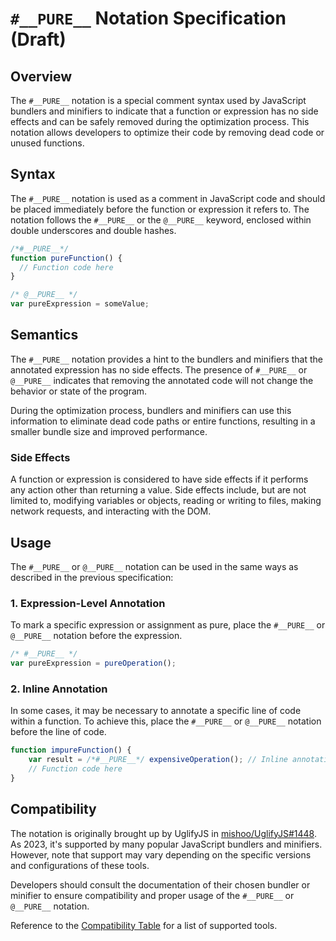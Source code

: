 # `#__PURE__` Notation Specification (Draft)

## Overview

The `#__PURE__` notation is a special comment syntax used by JavaScript bundlers and minifiers to indicate that a function or expression has no side effects and can be safely removed during the optimization process. This notation allows developers to optimize their code by removing dead code or unused functions.

## Syntax

The `#__PURE__` notation is used as a comment in JavaScript code and should be placed immediately before the function or expression it refers to. The notation follows the `#__PURE__` or the `@__PURE__` keyword, enclosed within double underscores and double hashes.

```javascript
/*#__PURE__*/
function pureFunction() {
  // Function code here
}

/* @__PURE__ */
var pureExpression = someValue;
```

## Semantics

The `#__PURE__` notation provides a hint to the bundlers and minifiers that the annotated expression has no side effects. The presence of `#__PURE__` or `@__PURE__` indicates that removing the annotated code will not change the behavior or state of the program.

During the optimization process, bundlers and minifiers can use this information to eliminate dead code paths or entire functions, resulting in a smaller bundle size and improved performance.

### Side Effects

A function or expression is considered to have side effects if it performs any action other than returning a value. Side effects include, but are not limited to, modifying variables or objects, reading or writing to files, making network requests, and interacting with the DOM.

## Usage

The `#__PURE__` or `@__PURE__` notation can be used in the same ways as described in the previous specification:

### 1. Expression-Level Annotation

To mark a specific expression or assignment as pure, place the `#__PURE__` or `@__PURE__` notation before the expression.

```javascript
/* #__PURE__ */
var pureExpression = pureOperation();
```

### 2. Inline Annotation

In some cases, it may be necessary to annotate a specific line of code within a function. To achieve this, place the `#__PURE__` or `@__PURE__` notation before the line of code.

```javascript
function impureFunction() {
    var result = /*#__PURE__*/ expensiveOperation(); // Inline annotation
    // Function code here
}
```

## Compatibility

The notation is originally brought up by UglifyJS in [mishoo/UglifyJS#1448](https://github.com/mishoo/UglifyJS/pull/1448). As 2023, it's supported by many popular JavaScript bundlers and minifiers. However, note that support may vary depending on the specific versions and configurations of these tools.

Developers should consult the documentation of their chosen bundler or minifier to ensure compatibility and proper usage of the `#__PURE__` or `@__PURE__` notation.

Reference to the [Compatibility Table](./pure-notation-compatibility) for a list of supported tools.

